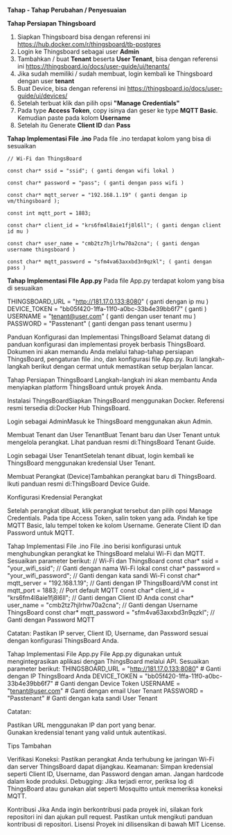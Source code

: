 **Tahap - Tahap Perubahan / Penyesuaian**

**Tahap Persiapan Thingsboard**
1. Siapkan Thingsboard bisa dengan referensi ini https://hub.docker.com/r/thingsboard/tb-postgres
2. Login ke Thingsboard sebagai user **Admin**
3. Tambahkan / buat **Tenant** beserta **User Tenant**, bisa dengan referensi ini https://thingsboard.io/docs/user-guide/ui/tenants/
4. Jika sudah memiliki / sudah membuat, login kembali ke Thingsboard dengan user **tenant**
5. Buat Device, bisa dengan referensi ini https://thingsboard.io/docs/user-guide/ui/devices/
6. Setelah terbuat klik dan pilih opsi **"Manage Credentials"**
7. Pada type **Access Token**, copy isinya dan geser ke type **MQTT Basic**. Kemudian paste pada kolom **Username**
8. Setelah itu Generate **Client ID** dan **Pass**

**Tahap Implementasi File .ino**
Pada file .ino terdapat kolom yang bisa di sesuaikan

`// Wi-Fi dan ThingsBoard`

`const char* ssid = "ssid"; ( ganti dengan wifi lokal )` 

`const char* password = "pass"; ( ganti dengan pass wifi )`

`const char* mqtt_server = "192.168.1.19" ( ganti dengan ip vm/thingsboard );`

`const int mqtt_port = 1883;`

`const char* client_id = "krs6fm4l8aie1fj8l6ll"; ( ganti dengan client id mu )`

`const char* user_name = "cmb2tz7hjlrhw70a2cna"; ( ganti dengan username thingsboard )`

`const char* mqtt_password = "sfm4va63axxbd3n9qzkl"; ( ganti dengan pass )`

**Tahap Implementasi FIle App.py**
Pada file App.py terdapat kolom yang bisa di sesuaikan

THINGSBOARD_URL = "http://181.17.0.133:8080" ( ganti dengan ip mu )
DEVICE_TOKEN = "bb05f420-1ffa-11f0-a0bc-33b4e39bb6f7" ( ganti )
USERNAME = "tenant@user.com" ( ganti dengan user tenant mu )
PASSWORD = "Passtenant" ( ganti dengan pass tenant usermu )

Panduan Konfigurasi dan Implementasi ThingsBoard
Selamat datang di panduan konfigurasi dan implementasi proyek berbasis ThingsBoard. Dokumen ini akan memandu Anda melalui tahap-tahap persiapan ThingsBoard, pengaturan file .ino, dan konfigurasi file App.py. Ikuti langkah-langkah berikut dengan cermat untuk memastikan setup berjalan lancar.

Tahap Persiapan ThingsBoard
Langkah-langkah ini akan membantu Anda menyiapkan platform ThingsBoard untuk proyek Anda.

Instalasi ThingsBoardSiapkan ThingsBoard menggunakan Docker. Referensi resmi tersedia di:Docker Hub ThingsBoard.

Login sebagai AdminMasuk ke ThingsBoard menggunakan akun Admin.

Membuat Tenant dan User TenantBuat Tenant baru dan User Tenant untuk mengelola perangkat. Lihat panduan resmi di:ThingsBoard Tenant Guide.

Login sebagai User TenantSetelah tenant dibuat, login kembali ke ThingsBoard menggunakan kredensial User Tenant.

Membuat Perangkat (Device)Tambahkan perangkat baru di ThingsBoard. Ikuti panduan resmi di:ThingsBoard Device Guide.

Konfigurasi Kredensial Perangkat  

Setelah perangkat dibuat, klik perangkat tersebut dan pilih opsi Manage Credentials.
Pada tipe Access Token, salin token yang ada.
Pindah ke tipe MQTT Basic, lalu tempel token ke kolom Username.
Generate Client ID dan Password untuk MQTT.




Tahap Implementasi File .ino
File .ino berisi konfigurasi untuk menghubungkan perangkat ke ThingsBoard melalui Wi-Fi dan MQTT. Sesuaikan parameter berikut:
// Wi-Fi dan ThingsBoard
const char* ssid = "your_wifi_ssid";        // Ganti dengan nama Wi-Fi lokal
const char* password = "your_wifi_password"; // Ganti dengan kata sandi Wi-Fi
const char* mqtt_server = "192.168.1.19";   // Ganti dengan IP ThingsBoard/VM
const int mqtt_port = 1883;                 // Port default MQTT
const char* client_id = "krs6fm4l8aie1fj8l6ll"; // Ganti dengan Client ID Anda
const char* user_name = "cmb2tz7hjlrhw70a2cna"; // Ganti dengan Username ThingsBoard
const char* mqtt_password = "sfm4va63axxbd3n9qzkl"; // Ganti dengan Password MQTT

Catatan: Pastikan IP server, Client ID, Username, dan Password sesuai dengan konfigurasi ThingsBoard Anda.

Tahap Implementasi File App.py
File App.py digunakan untuk mengintegrasikan aplikasi dengan ThingsBoard melalui API. Sesuaikan parameter berikut:
THINGSBOARD_URL = "http://181.17.0.133:8080"  # Ganti dengan IP ThingsBoard Anda
DEVICE_TOKEN = "bb05f420-1ffa-11f0-a0bc-33b4e39bb6f7"  # Ganti dengan Device Token
USERNAME = "tenant@user.com"  # Ganti dengan email User Tenant
PASSWORD = "Passtenant"  # Ganti dengan kata sandi User Tenant

Catatan:  

Pastikan URL menggunakan IP dan port yang benar.  
Gunakan kredensial tenant yang valid untuk autentikasi.


Tips Tambahan

Verifikasi Koneksi: Pastikan perangkat Anda terhubung ke jaringan Wi-Fi dan server ThingsBoard dapat dijangkau.
Keamanan: Simpan kredensial seperti Client ID, Username, dan Password dengan aman. Jangan hardcode dalam kode produksi.
Debugging: Jika terjadi error, periksa log di ThingsBoard atau gunakan alat seperti Mosquitto untuk memeriksa koneksi MQTT.


Kontribusi
Jika Anda ingin berkontribusi pada proyek ini, silakan fork repositori ini dan ajukan pull request. Pastikan untuk mengikuti panduan kontribusi di repositori.
Lisensi
Proyek ini dilisensikan di bawah MIT License.
